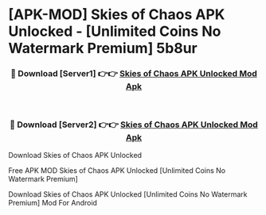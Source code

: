 # [APK-MOD] Skies of Chaos APK Unlocked - [Unlimited Coins No Watermark Premium] 5b8ur



<div align="center">
<h3>🔴 Download [Server1] 👉👉 <a href="https://momento.my/?title=Skies_of_Chaos_APK_Unlocked">Skies of Chaos APK Unlocked Mod Apk</a></h3><br>

<h3>🔴 Download [Server2] 👉👉 <a href="https://momento.my/?title=Skies_of_Chaos_APK_Unlocked">Skies of Chaos APK Unlocked Mod Apk</a></h3>
</div>



Download Skies of Chaos APK Unlocked 

Free APK MOD Skies of Chaos APK Unlocked [Unlimited Coins No Watermark Premium]

Download Skies of Chaos APK Unlocked [Unlimited Coins No Watermark Premium] Mod For Android
